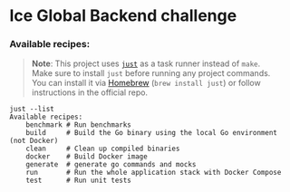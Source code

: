 # Ice Global Backend challenge

### Available recipes:
> **Note**: This project uses [`just`](https://github.com/casey/just) as a task runner instead of `make`.  
> Make sure to install `just` before running any project commands.  
> You can install it via [Homebrew](https://formulae.brew.sh/formula/just) (`brew install just`) or follow instructions in the official repo.

```shell
just --list 
Available recipes:
    benchmark # Run benchmarks
    build     # Build the Go binary using the local Go environment (not Docker)
    clean     # Clean up compiled binaries
    docker    # Build Docker image
    generate  # generate go commands and mocks
    run       # Run the whole application stack with Docker Compose
    test      # Run unit tests
```